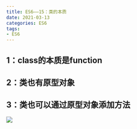 ```yaml
---
title: ES6——15：类的本质
date: 2021-03-13
categories: ES6
tags: 
- ES6
---
```

## 1：class的本质是function
## 2：类也有原型对象
## 3：类也可以通过原型对象添加方法
![](https://img-blog.csdnimg.cn/img_convert/a6de325846f29ce2992a030cbcf62216.png)